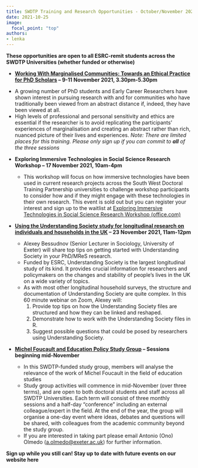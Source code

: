 ```yaml
---
title: SWDTP Training and Research Opportunities - October/November 2021
date: 2021-10-25
image:
  focal_point: "top"
authors:
- lenka
---
```


**These opportunities are open to all ESRC-remit students across the SWDTP Universities (whether funded or otherwise)**

<!--more-->


*  **[Working With Marginalised Communities: Towards an Ethical Practice for PhD Scholars](https://www.eventbrite.co.uk/e/working-with-marginalised-communities-ethical-practice-for-phd-scholars-tickets-191725685687) – 9-11 November 2021, 3.30pm-5.30pm**
  - A growing number of PhD students and Early Career Researchers have shown interest in pursuing research with and for communities who have traditionally been viewed from an abstract distance if, indeed, they have been viewed at all. 
  - High levels of professional and personal sensitivity and ethics are essential if the researcher is to avoid replicating the participants’ experiences of marginalisation and creating an abstract rather than rich, nuanced picture of their lives and experiences.
  *Note: There are limited places for this training. Please only sign up if you can commit to **all** of the three sessions*


* **Exploring Immersive Technologies in Social Science Research Workshop – 17 November 2021, 10am-4pm**
  - This workshop will focus on how immersive technologies have been used in current research projects across the South West Doctoral Training Partnership universities to challenge workshop participants to consider how and if they might engage with these technologies in their own research. This event is sold out but you can register your interest and sign up to the waitlist at [Exploring Immersive Technologies in Social Science Research Workshop (office.com)](https://forms.office.com/pages/responsepage.aspx?id=MH_ksn3NTkql2rGM8aQVG8u55zEbkqpIh6XvAEGFobNURFE0NE9MTEhFV1EzQ1I3VVNDWEZFNDJTMy4u&wdLOR=c85761A2F-7D49-4DDB-B2AD-3A75CF6FCB84)



* **[Using the Understanding Society study for longitudinal research on individuals and households in the UK](https://www.eventbrite.co.uk/e/using-the-understanding-society-study-for-longitudinal-research-tickets-195744355637) – 23 November 2021, 11am-12pm**
  - Alexey Bessudnov (Senior Lecturer in Sociology, University of Exeter) will share top tips on getting started with Understanding Society in your PhD/MReS research.
  - Funded by ESRC, Understanding Society is the largest longitudinal study of its kind. It provides crucial information for researchers and policymakers on the changes and stability of people’s lives in the UK on a wide variety of topics.
  - As with most other longitudinal household surveys, the structure and documentation of Understanding Society are quite complex. In this 60 minute webinar on Zoom, Alexey will:
    1. Provide top tips on how the Understanding Society files are structured and how they can be linked and reshaped.
    2. Demonstrate how to work with the Understanding Society files in R.
    3. Suggest possible questions that could be posed by researchers using Understanding Society.



* **[Michel Foucault and Education Policy Study Group]() – Sessions beginning mid-November**
  - In this SWDTP-funded study group, members will analyse the relevance of the work of Michel Foucault in the field of education studies
  - Study group activities will commence in mid-November (over three terms), and are open to both doctoral students and staff across all SWDTP Universities. Each term will consist of three monthly sessions and a half-day “conference” including an external colleague/expert in the field. At the end of the year, the group will organise a one-day event where ideas, debates and questions will be shared, with colleagues from the academic community beyond the study group.
  - If you are interested in taking part please email Antonio (Ono) Olmedo (a.olmedo@exeter.ac.uk) for further information.


**Sign up while you still can! Stay up to date with future events on our website here**


